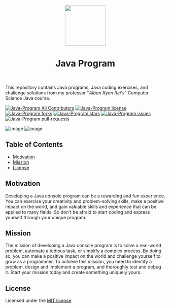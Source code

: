 <p align="center">
  <img src="https://cdn.discordapp.com/attachments/1045298870533509130/1068425329909174392/egg_-_Copy-modified.png" height="128">
  <h1 align="center">Java Program</h1>
</p>

<p align="center">
  <a aria-label="Follow PP Namias on Twitter" href="https://twitter.com/PP_Namias" target="_blank"><img alt="" src="https://img.shields.io/badge/Follow%20@PP_Namias-black.svg?style=for-the-badge&logo=Twitter"></a>
  <a aria-label="Follow PP Namias on Github" href="https://github.com/PP-Namias" target="_blank"><img alt="" src="https://img.shields.io/badge/Follow%20@PP_Namias-black.svg?style=for-the-badge&logo=Github"></a>
</p>

This repository contains Java programs, Java coding exercises, and challenge solutions from my professor "*Alban Ryan Rei's*" Computer Science Java course.

<a href="https://github.com/PP-Namias/Java-Program/blob/master/LICENSE" target="blank"><img src="https://img.shields.io/badge/all_contributors-1-orange.svg?style=flat-square" alt="Java-Program All Contributors" /></a>
<a href="https://github.com/PP-Namias/Java-Program/blob/master/LICENSE" target="blank"><img src="https://img.shields.io/github/license/PP-Namias/Java-Program?style=flat-square" alt="Java-Program license" /></a>
<a href="https://github.com/PP-Namias/Java-Program/fork" target="blank"><img src="https://img.shields.io/github/forks/PP-Namias/Java-Program?style=flat-square" alt="Java-Program forks"/></a>
<a href="https://github.com/PP-Namias/Java-Program/stargazers" target="blank"><img src="https://img.shields.io/github/stars/PP-Namias/Java-Program?style=flat-square" alt="Java-Program stars"/></a>
<a href="https://github.com/PP-Namias/Java-Program/issues" target="blank"><img src="https://img.shields.io/github/issues/PP-Namias/Java-Program?style=flat-square" alt="Java-Program issues"/></a>
<a href="https://github.com/PP-Namias/Java-Program/pulls" target="blank"><img src="https://img.shields.io/github/issues-pr/PP-Namias/Java-Program?style=flat-square" alt="Java-Program pull-requests"/></a>

![image](https://user-images.githubusercontent.com/77437944/208276007-d3b14464-3fec-4648-9142-c7735342265b.png)
![image](https://user-images.githubusercontent.com/77437944/208276242-b1830800-8e93-4bb8-a1fe-88e1aa7873ca.png)

## Table of Contents

- [Motivation](#motivation)
- [Mission](#mission)
- [License](#license)

## Motivation
Developing a Java console program can be a rewarding and fun experience. You can exercise your creativity and problem-solving skills, make a positive impact on the world, and gain valuable skills and experience that can be applied to many fields. So don't be afraid to start coding and express yourself through your unique program.

## Mission
The mission of developing a Java console program is to solve a real-world problem, automate a tedious task, or simplify a complex process. By doing so, you can make a positive impact on the world and challenge yourself to grow as a programmer. To achieve this mission, you need to identify a problem, design and implement a program, and thoroughly test and debug it. Start your mission today and create something uniquely yours.

## License

Licensed under the [MIT license](https://github.com/PP-Namias/Java-Program/blob/main/LICENSE.md).
